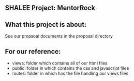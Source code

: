 <b>SHALEE Project: MentorRock</b>
-------------------

What this project is about:
---------------------
See our propsoal documents in the proposal directory

For our reference:
-------------------

- views: folder which contains all of our html files
- public: folder in which contains the css and javascript files
- routes: folder in which has the file handling our views files
